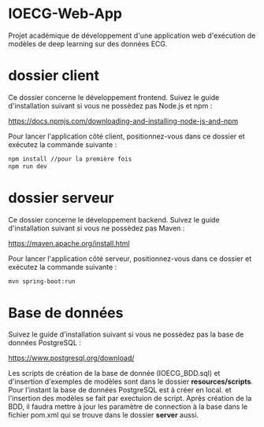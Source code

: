 # IOECG-Web-App
Projet académique de développement d'une application web d'exécution de modèles de deep learning sur des données ECG.

# dossier client
Ce dossier concerne le développement frontend.
Suivez le guide d'installation suivant si vous ne possèdez pas Node.js et npm : 

https://docs.npmjs.com/downloading-and-installing-node-js-and-npm

Pour lancer l'application côté client, positionnez-vous dans ce dossier et exécutez la commande suivante :

```bash
npm install //pour la première fois
npm run dev
```

# dossier serveur
Ce dossier concerne le développement backend.
Suivez le guide d'installation suivant si vous ne possèdez pas Maven : 

https://maven.apache.org/install.html

Pour lancer l'application côté serveur, positionnez-vous dans ce dossier et exécutez la commande suivante :

```bash
mvn spring-boot:run
```

# Base de données
Suivez le guide d'installation suivant si vous ne possèdez pas la base de données PostgreSQL : 

https://www.postgresql.org/download/

Les scripts de création de la base de donnée (IOECG_BDD.sql) et d'insertion d'exemples de modèles sont dans le dossier **resources/scripts**. Pour l'instant la base de données PostgreSQL est à créer en local. et l'insertion des modèles se fait par exectuion de script.
Après création de la BDD, il faudra mettre à jour les paramètre de connection à la base dans le fichier pom.xml qui se trouve dans le dossier **server** aussi.

